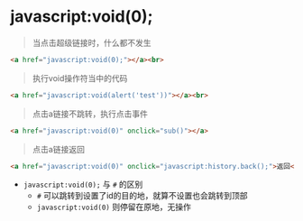 # javascript:void(0);

> 当点击超级链接时，什么都不发生

```html
<a href="javascript:void(0);"></a><br>
```

> 执行void操作符当中的代码

```html
<a href="javascript:void(alert('test'))"></a><br>
```

> 点击a链接不跳转，执行点击事件

```html
<a href="javascript:void(0)" onclick="sub()"></a>
```

> 点击a链接返回

```html
<a href="javascript:void(0)" onclick="javascript:history.back();">返回</a>
```

-   `javascript:void(0);` 与 `#` 的区别
    -   `#` 可以跳转到设置了id的目的地，就算不设置也会跳转到顶部
    -   `javascript:void(0)` 则停留在原地，无操作
